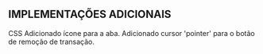 ## IMPLEMENTAÇÕES ADICIONAIS
CSS
Adicionado ícone para a aba.
Adicionado cursor 'pointer' para o botão de remoção de transação.

